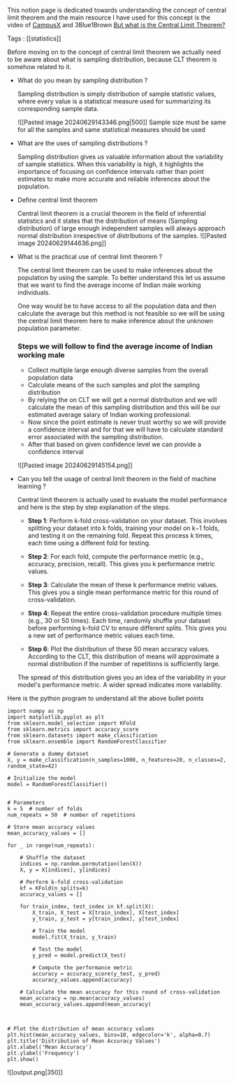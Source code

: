 This notion page is dedicated towards understanding the concept of central limit theorem and the main resource I have used for this concept is the video of [CampusX](https://www.youtube.com/live/-WmJDYBor7c?si=TEF7HVgtnqndHU8O) and 3Blue1Brown [But what is the Central Limit Theorem?](https://youtu.be/zeJD6dqJ5lo?si=2rD6KvWyzaPkM-n3)

Tags : [[statistics]]

Before moving on to the concept of central limit theorem we actually need to be aware about what is sampling distribution, because CLT theorem is somehow related to it.

- What do you mean by sampling distribution ?
    
    Sampling distribution is simply distribution of sample statistic values, where every value is a statistical measure used for summarizing its corresponding sample data.
    
	![[Pasted image 20240629143346.png|500]]
	Sample size must be same for all the samples and same statistical measures should be used

- What are the uses of sampling distributions ?

	Sampling distribution gives us valuable information about the variability of sample statistics. When this variability is high, it highlights the importance of focusing on confidence intervals rather than point estimates to make more accurate and reliable inferences about the population.

- Define central limit theorem
    
    Central limit theorem is a crucial theorem in the field of inferential statistics and it states that  the distribution of means (Sampling distribution) of large enough independent samples will always approach normal distribution irrespective of distributions of the samples.
	![[Pasted image 20240629144636.png]]

- What is the practical use of central limit theorem ?
    
    The central limit theorem can be used to make inferences about the population by using the sample. To better understand this let us assume that we want to find the average income of Indian male working individuals.
    
    One way would be to have access to all the population data and then calculate the average but this method is not feasible so we will be using the central limit theorem here to make inference about the unknown population parameter.
    
    ### Steps we will follow to find the average income of Indian working male
    
    - Collect multiple large enough diverse samples from the overall population data
    - Calculate means of the such samples and plot the sampling distribution
    - By relying the on CLT we will get a normal distribution and we will calculate the mean of this sampling distribution and this will be our estimated average salary of Indian working professional.
    - Now since the point estimate is never trust worthy so we will provide a confidence interval and for that we will have to calculate standard error associated with the sampling distribution.
    - After that based on given confidence level we can provide a confidence interval 

	![[Pasted image 20240629145154.png]]

- Can you tell the usage of central limit theorem in the field of machine learning ?

	Central limit theorem is actually used to evaluate the model performance and here is the step by step explanation of the steps.
	
	- **Step 1**: Perform k-fold cross-validation on your dataset. This involves splitting your dataset into k folds, training your model on k−1 folds, and testing it on the remaining fold. Repeat this process k times, each time using a different fold for testing.
	
	- **Step 2**: For each fold, compute the performance metric (e.g., accuracy, precision, recall). This gives you k performance metric values.

	- **Step 3**: Calculate the mean of these k performance metric values. This gives you a single mean performance metric for this round of cross-validation.

	- **Step 4**: Repeat the entire cross-validation procedure multiple times (e.g., 30 or 50 times). Each time, randomly shuffle your dataset before performing k-fold CV to ensure different splits. This gives you a new set of performance metric values each time.

	- **Step 6**: Plot the distribution of these 50 mean accuracy values. According to the CLT, this distribution of means will approximate a normal distribution if the number of repetitions is sufficiently large.
	
	The spread of this distribution gives you an idea of the variability in your model's performance metric. A wider spread indicates more variability.

Here is the python program to understand all the above bullet points

```
import numpy as np
import matplotlib.pyplot as plt
from sklearn.model_selection import KFold
from sklearn.metrics import accuracy_score
from sklearn.datasets import make_classification
from sklearn.ensemble import RandomForestClassifier

# Generate a dummy dataset
X, y = make_classification(n_samples=1000, n_features=20, n_classes=2, random_state=42)

# Initialize the model
model = RandomForestClassifier()

  
# Parameters
k = 5  # number of folds
num_repeats = 50  # number of repetitions

# Store mean accuracy values
mean_accuracy_values = []
  
for _ in range(num_repeats):

    # Shuffle the dataset
    indices = np.random.permutation(len(X))
    X, y = X[indices], y[indices]
    
    # Perform k-fold cross-validation
    kf = KFold(n_splits=k)
    accuracy_values = []

    for train_index, test_index in kf.split(X):
        X_train, X_test = X[train_index], X[test_index]
        y_train, y_test = y[train_index], y[test_index]

        # Train the model
        model.fit(X_train, y_train)

        # Test the model
        y_pred = model.predict(X_test)

        # Compute the performance metric
        accuracy = accuracy_score(y_test, y_pred)
        accuracy_values.append(accuracy)

    # Calculate the mean accuracy for this round of cross-validation
    mean_accuracy = np.mean(accuracy_values)
    mean_accuracy_values.append(mean_accuracy)

  

# Plot the distribution of mean accuracy values
plt.hist(mean_accuracy_values, bins=10, edgecolor='k', alpha=0.7)
plt.title('Distribution of Mean Accuracy Values')
plt.xlabel('Mean Accuracy')
plt.ylabel('Frequency')
plt.show()
```


![[output.png|350]]

